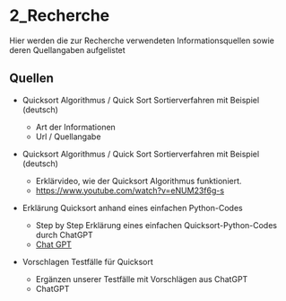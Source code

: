 # 2_Recherche
Hier werden die zur Recherche verwendeten Informationsquellen sowie deren Quellangaben aufgelistet


## Quellen

- Quicksort Algorithmus / Quick Sort Sortierverfahren mit Beispiel (deutsch)
  - Art der Informationen
  - Url / Quellangabe
  
- Quicksort Algorithmus / Quick Sort Sortierverfahren mit Beispiel (deutsch)
  - Erklärvideo, wie der Quicksort Algorithmus funktioniert.
  - https://www.youtube.com/watch?v=eNUM23f6g-s

- Erklärung Quicksort anhand eines einfachen Python-Codes
  - Step by Step Erklärung eines einfachen Quicksort-Python-Codes durch ChatGPT
  - [Chat GPT](https://github.com/TIATIP-24-A-a/02_Damian_Stefan/blob/main/2_Recherche/1_StepbyStep-Erklaerung-Quicksort-in-Python_ChatGPT.md)

- Vorschlagen Testfälle für Quicksort
  - Ergänzen unserer Testfälle mit Vorschlägen aus ChatGPT
  - ChatGPT